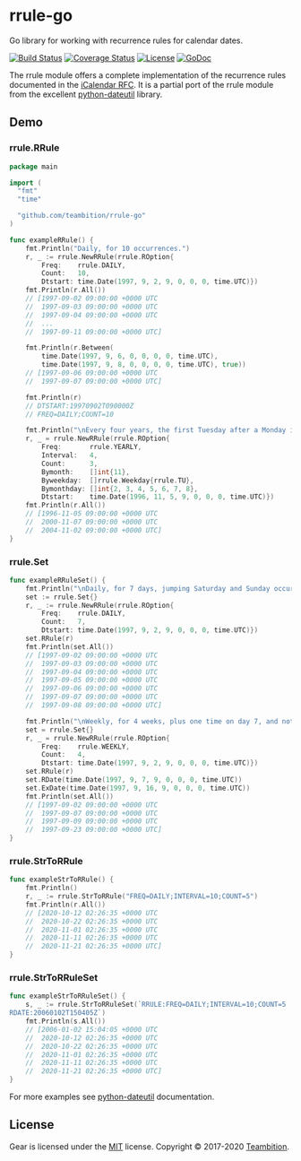 # rrule-go

Go library for working with recurrence rules for calendar dates.

[![Build Status](http://img.shields.io/travis/teambition/rrule-go.svg?style=flat-square)](https://travis-ci.org/teambition/rrule-go)
[![Coverage Status](http://img.shields.io/coveralls/teambition/rrule-go.svg?style=flat-square)](https://coveralls.io/r/teambition/rrule-go)
[![License](http://img.shields.io/badge/license-mit-blue.svg?style=flat-square)](https://raw.githubusercontent.com/teambition/rrule-go/master/LICENSE)
[![GoDoc](http://img.shields.io/badge/go-documentation-blue.svg?style=flat-square)](http://godoc.org/github.com/teambition/rrule-go)

The rrule module offers a complete implementation of the recurrence rules documented in the [iCalendar
RFC](http://www.ietf.org/rfc/rfc2445.txt). It is a partial port of the rrule module from the excellent [python-dateutil](http://labix.org/python-dateutil/) library.

## Demo

### rrule.RRule

```go
package main

import (
  "fmt"
  "time"

  "github.com/teambition/rrule-go"
)

func exampleRRule() {
	fmt.Println("Daily, for 10 occurrences.")
	r, _ := rrule.NewRRule(rrule.ROption{
		Freq:    rrule.DAILY,
		Count:   10,
		Dtstart: time.Date(1997, 9, 2, 9, 0, 0, 0, time.UTC)})
	fmt.Println(r.All())
	// [1997-09-02 09:00:00 +0000 UTC
	//  1997-09-03 09:00:00 +0000 UTC
	//  1997-09-04 09:00:00 +0000 UTC
	//  ...
	//  1997-09-11 09:00:00 +0000 UTC]

	fmt.Println(r.Between(
		time.Date(1997, 9, 6, 0, 0, 0, 0, time.UTC),
		time.Date(1997, 9, 8, 0, 0, 0, 0, time.UTC), true))
	// [1997-09-06 09:00:00 +0000 UTC
	//  1997-09-07 09:00:00 +0000 UTC]

	fmt.Println(r)
	// DTSTART:19970902T090000Z
	// FREQ=DAILY;COUNT=10

	fmt.Println("\nEvery four years, the first Tuesday after a Monday in November, 3 occurrences (U.S. Presidential Election day).")
	r, _ = rrule.NewRRule(rrule.ROption{
		Freq:       rrule.YEARLY,
		Interval:   4,
		Count:      3,
		Bymonth:    []int{11},
		Byweekday:  []rrule.Weekday{rrule.TU},
		Bymonthday: []int{2, 3, 4, 5, 6, 7, 8},
		Dtstart:    time.Date(1996, 11, 5, 9, 0, 0, 0, time.UTC)})
	fmt.Println(r.All())
	// [1996-11-05 09:00:00 +0000 UTC
	//  2000-11-07 09:00:00 +0000 UTC
	//  2004-11-02 09:00:00 +0000 UTC]
}
```

### rrule.Set

```go
func exampleRRuleSet() {
	fmt.Println("\nDaily, for 7 days, jumping Saturday and Sunday occurrences.")
	set := rrule.Set{}
	r, _ := rrule.NewRRule(rrule.ROption{
		Freq:    rrule.DAILY,
		Count:   7,
		Dtstart: time.Date(1997, 9, 2, 9, 0, 0, 0, time.UTC)})
	set.RRule(r)
	fmt.Println(set.All())
	// [1997-09-02 09:00:00 +0000 UTC
	//  1997-09-03 09:00:00 +0000 UTC
	//  1997-09-04 09:00:00 +0000 UTC
	//  1997-09-05 09:00:00 +0000 UTC
	//  1997-09-06 09:00:00 +0000 UTC
	//  1997-09-07 09:00:00 +0000 UTC
	//  1997-09-08 09:00:00 +0000 UTC]

	fmt.Println("\nWeekly, for 4 weeks, plus one time on day 7, and not on day 16.")
	set = rrule.Set{}
	r, _ = rrule.NewRRule(rrule.ROption{
		Freq:    rrule.WEEKLY,
		Count:   4,
		Dtstart: time.Date(1997, 9, 2, 9, 0, 0, 0, time.UTC)})
	set.RRule(r)
	set.RDate(time.Date(1997, 9, 7, 9, 0, 0, 0, time.UTC))
	set.ExDate(time.Date(1997, 9, 16, 9, 0, 0, 0, time.UTC))
	fmt.Println(set.All())
	// [1997-09-02 09:00:00 +0000 UTC
	//  1997-09-07 09:00:00 +0000 UTC
	//  1997-09-09 09:00:00 +0000 UTC
	//  1997-09-23 09:00:00 +0000 UTC]
}
```

### rrule.StrToRRule

```go
func exampleStrToRRule() {
	fmt.Println()
	r, _ := rrule.StrToRRule("FREQ=DAILY;INTERVAL=10;COUNT=5")
	fmt.Println(r.All())
	// [2020-10-12 02:26:35 +0000 UTC
	//  2020-10-22 02:26:35 +0000 UTC
	//  2020-11-01 02:26:35 +0000 UTC
	//  2020-11-11 02:26:35 +0000 UTC
	//  2020-11-21 02:26:35 +0000 UTC]
}
```

### rrule.StrToRRuleSet

```go
func exampleStrToRRuleSet() {
	s, _ := rrule.StrToRRuleSet(`RRULE:FREQ=DAILY;INTERVAL=10;COUNT=5
RDATE:20060102T150405Z`)
	fmt.Println(s.All())
	// [2006-01-02 15:04:05 +0000 UTC
	//  2020-10-12 02:26:35 +0000 UTC
	//  2020-10-22 02:26:35 +0000 UTC
	//  2020-11-01 02:26:35 +0000 UTC
	//  2020-11-11 02:26:35 +0000 UTC
	//  2020-11-21 02:26:35 +0000 UTC]
}
```

For more examples see [python-dateutil](http://labix.org/python-dateutil/) documentation.

## License

Gear is licensed under the [MIT](https://github.com/teambition/gear/blob/master/LICENSE) license.
Copyright &copy; 2017-2020 [Teambition](https://www.teambition.com).
